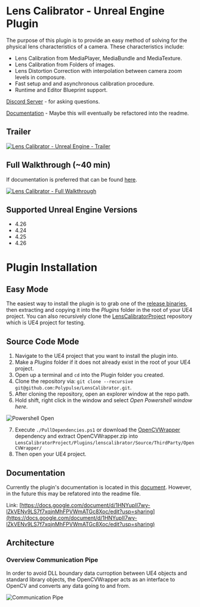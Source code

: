 # Lens Calibrator - Unreal Engine Plugin
The purpose of this plugin is to provide an easy method of solving for the physical lens characteristics of a camera. These characteristics include:
- Lens Calibration from MediaPlayer, MediaBundle and MediaTexture.
- Lens Calibration from Folders of images.
- Lens Distortion Correction with interpolation between camera zoom levels in composure.
- Fast setup and and asynchronous calibration procedure.
- Runtime and Editor Blueprint support.

[Discord Server](https://discord.gg/QfyreCkC) - for asking questions.

[Documentation](https://docs.google.com/document/d/1HNYupII7wy-lZkVENv9LS7f7xqjnMhFPVWmATGc8Xoc/edit?usp=sharing) - Maybe this will eventually be refactored into the readme.

## Trailer
[![Lens Calibrator - Unreal Engine - Trailer](https://img.youtube.com/vi/HfIi4gkH9Es/0.jpg)](https://www.youtube.com/watch?v=HfIi4gkH9Es)

## Full Walkthrough (~40 min)
If documentation is preferred that can be found [here](https://docs.google.com/document/d/1HNYupII7wy-lZkVENv9LS7f7xqjnMhFPVWmATGc8Xoc/edit?usp=sharing).

[![Lens Calibrator - Full Walkthrough](https://img.youtube.com/vi/CBvmpoI9hAs/0.jpg)](https://www.youtube.com/watch?v=CBvmpoI9hAs)

## Supported Unreal Engine Versions
- 4.26
- 4.24
- 4.25
- 4.26

# Plugin Installation
## Easy Mode
The easiest way to install the plugin is to grab one of the [release binaries](https://github.com/Polypulse/LensCalibrator/releases), then extracting and copying it into the *Plugins* folder in the root of your UE4 project. You can also recursively clone the [LensCalibratorProject](https://github.com/Polypulse/LensCalibratorProject) repository which is UE4 project for testing.

## Source Code Mode
1. Navigate to the UE4 project that you want to install the plugin into.
2. Make a *Plugins* folder if it does not already exist in the root of your UE4 project.
3. Open up a terminal and ```cd``` into the Plugin folder you created.
4. Clone the repository via: ```git clone --recursive git@github.com:Polypulse/LensCalibrator.git```.
5. After cloning the repository, open an explorer window at the repo path.
6. Hold shift, right click in the window and select *Open Powershell window here*.

![Powershell Open](./Resources/openpowershell.png)

7. Execute ```./PullDependencies.ps1``` or download the [OpenCVWrapper](https://github.com/Polypulse/OpenCVWrapper/releases) dependency and extract OpenCVWrapper.zip into ```LensCalibratorProject/Plugins/lenscalibrator/Source/ThirdParty/OpenCVWrapper/```
8. Then open your UE4 project.

## Documentation
Currently the plugin's documentation is located in this [document](https://docs.google.com/document/d/1HNYupII7wy-lZkVENv9LS7f7xqjnMhFPVWmATGc8Xoc/edit?usp=sharing). However, in the future this may be refatored into the readme file.

Link: [https://docs.google.com/document/d/1HNYupII7wy-lZkVENv9LS7f7xqjnMhFPVWmATGc8Xoc/edit?usp=sharing](https://docs.google.com/document/d/1HNYupII7wy-lZkVENv9LS7f7xqjnMhFPVWmATGc8Xoc/edit?usp=sharing)

## Architecture

### Overview Communication Pipe
In order to avoid DLL boundary data curroption between UE4 objects and standard library objects, the OpenCVWrapper acts as an interface to OpenCV and converts any data going to and from.

![Communication Pipe](./Resources/dllboundary.png)
